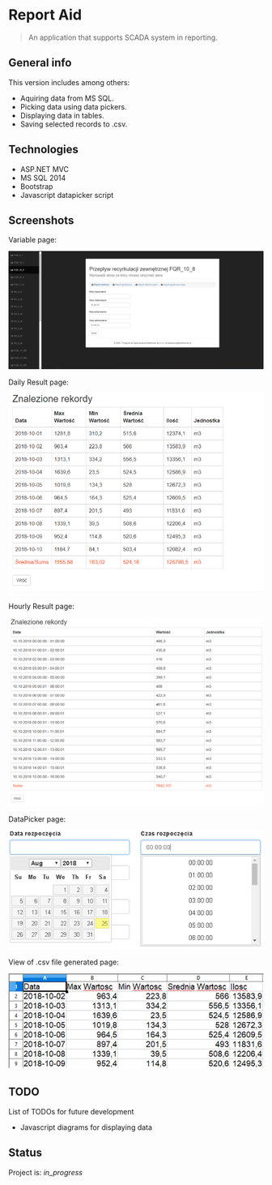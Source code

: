 # Report Aid
> An application that supports SCADA system in reporting.


## General info
This version includes among others:
* Aquiring data from MS SQL.
* Picking data using data pickers.
* Displaying data in tables.
* Saving selected records to .csv.


## Technologies
* ASP.NET MVC
* MS SQL 2014
* Bootstrap
* Javascript datapicker script

## Screenshots
Variable page:

![Variable](/img/Variable.PNG)

Daily Result page:

![DailyResult](/img/DailyResult.png)

Hourly Result page:

![HourlyResult](/img/HourlyResult.png)

DataPicker page:

![DataPicker](/img/DataPicker.png)

View of .csv file generated page:

![CSV](/img/CSV.png)


## TODO
List of TODOs for future development
* Javascript diagrams for displaying data

## Status
Project is: _in_progress_